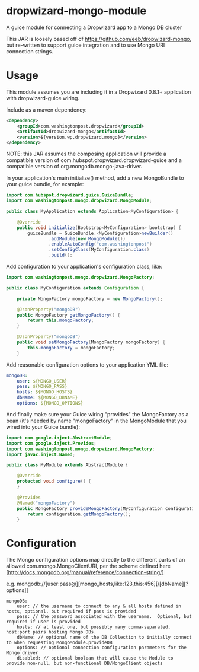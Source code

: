 # dropwizard-mongo-module
A guice module for connecting a Dropwizard app to a Mongo DB cluster

This JAR is loosely based off of https://github.com/eeb/dropwizard-mongo, but re-written to support guice integration and to use Mongo URI connection strings.

# Usage
This module assumes you are including it in a Dropwizard 0.8.1+ application with dropwizard-guice wiring.

Include as a maven dependency:

```xml
<dependency>
    <groupId>com.washingtonpost.dropwizard</groupId>
    <artifactId>dropwizard-mongo</artifactId>
    <version>${version.wp.dropwizard.mongo}</version>
</dependency>
```

NOTE: this JAR assumes the composing application will provide a compatible version of com.hubspot.dropwizard.dropwizard-guice and a compatible version of org.mongodb.mongo-java-driver.  

In your application's main initialize() method, add a new MongoBundle to your guice bundle, for example:

```java
import com.hubspot.dropwizard.guice.GuiceBundle;
import com.washingtonpost.mongo.dropwizard.MongoModule;

public class MyApplication extends Application<MyConfiguration> {

    @Override
    public void initialize(Bootstrap<MyConfiguration> bootstrap) {
        guiceBundle = GuiceBundle.<MyConfiguration>newBuilder()
                .addModule(new MongoModule())
                .enableAutoConfig("com.washingtonpost")
                .setConfigClass(MyConfiguration.class)
                .build();
```

Add configuration to your application's configuration class, like:

```java
import com.washingtonpost.mongo.dropwizard.MongoFactory;

public class MyConfiguration extends Configuration {

    private MongoFactory mongoFactory = new MongoFactory();

    @JsonProperty("mongoDB")
    public MongoFactory getMongoFactory() {
        return this.mongoFactory;
    }

    @JsonProperty("mongoDB")
    public void setMongoFactory(MongoFactory mongoFactory) {
        this.mongoFactory = mongoFactory;
    }
```

Add reasonable configuration options to your application YML file:

```yaml
mongoDB:
    user: ${MONGO_USER}
    pass: ${MONGO_PASS}
    hosts: ${MONGO_HOSTS}
    dbName: ${MONGO_DBNAME}
    options: ${MONGO_OPTIONS}
```

And finally make sure your Guice wiring "provides" the MongoFactory as a bean (it's needed by name "mongoFactory" in the MongoModule that you wired into your Guice bundle):

```java
import com.google.inject.AbstractModule;
import com.google.inject.Provides;
import com.washingtonpost.mongo.dropwizard.MongoFactory;
import javax.inject.Named;

public class MyModule extends AbstractModule {

    @Override
    protected void configure() {
    }

    @Provides
    @Named("mongoFactory")
    public MongoFactory provideMongoFactory(MyConfiguration configuration) {
        return configuration.getMongoFactory();
    }
```

# Configuration
The Mongo configuration options map directly to the different parts of an allowed com.mongo.MongoClientURI, per the scheme defined here [http://docs.mongodb.org/manual/reference/connection-string/]

e.g. mongodb://[user:pass@][mongo_hosts,like:123,this:456][/[dbName][?options]]


```
mongoDB:
    user: // the username to connect to any & all hosts defined in hosts, optional, but required if pass is provided
    pass: // the password associated with the username.  Optional, but required if user is provided
    hosts: // at least one, but possibly many comma-separated, host:port pairs hosting Mongo DBs.
    dbName: // optional name of the DB Collection to initially connect to when requesting MongoModule.provideDB
    options: // optional connection configuration parameters for the Mongo driver
    disabled: // optional boolean that will cause the Module to provide non-null, but non-functional DB/MongoClient objects
```
